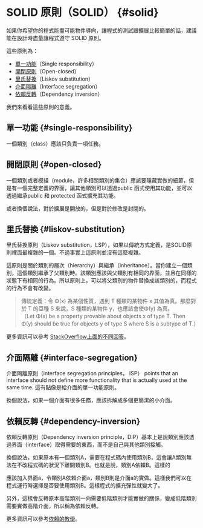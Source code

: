 # SOLID 原則（SOLID） {#solid}

如果你希望你的程式能盡可能物件導向，讓程式的測試跟擴展比較簡單的話，建議能在設計時盡量讓程式遵守 SOLID 原則。

這些原則為：

* [單一功能](https://yii2-cookbook.readthedocs.io/solid/#single-responsibility)（Single responsibility）
* [開閉原則](https://yii2-cookbook.readthedocs.io/solid/#open-closed)（Open-closed）
* [里氏替換](https://yii2-cookbook.readthedocs.io/solid/#liskov-substitution)（Liskov substitution）
* [介面隔離](https://yii2-cookbook.readthedocs.io/solid/#interface-segregation)（Interface segregation）
* [依賴反轉](https://yii2-cookbook.readthedocs.io/solid/#dependency-inversion)（Dependency inversion）

我們來看看這些原則的意義。

## 單一功能 {#single-responsibility}

一個類別（class）應該只負責一項任務。

## 開閉原則 {#open-closed}

一個類別或者模組（module，許多相關類別的集合）應該要隱藏實做的細節，但是有一個完整定義的界面，讓其他類別可以透過public 函式使用其功能，並可以透過繼承public 和 protected 函式擴充其功能。

或者換個說法，對於擴展是開放的，但是對於修改是封閉的。

## 里氏替換 {#liskov-substitution}

里氏替換原則（Liskov substitution，LSP），如果以傳統方式定義，是SOLID原則裡面最複雜的一個。不過事實上這原則並沒有這麼複雜。

這原則是關於類別的層次（hierarchy）與繼承（inheritance）。當你建立一個類別，這個類別繼承了父類別時。該類別應該與父類別有相同的界面，並且在同樣的狀態下有相同的行為。所以原則上，可以將父類別的物件替換成該類別的，而程式的行為不會有改變。

> 傳統定義：令 Φ\(x\) 為某個性質，遇到 T 種類的某物件 x 其值為真。那麼對於 T 的亞種 S 來說，S 種類的某物件 y，也應該會使Φ\(y\) 為真。  
> （Let Φ\(x\) be a property provable about objects x of type T. Then Φ\(y\) should be true for objects y of type S where S is a subtype of T.）

更多資訊可以參考 [StackOverflow上面的不同回答](http://stackoverflow.com/questions/56860/what-is-the-liskov-substitution-principle)。

## 介面隔離 {#interface-segregation}

介面隔離原則（interface segregation principles， ISP） points that an interface should not define more functionality that is actually used at the same time. 這有點像是給介面的單一功能原則。

換個說法，如果一個介面有很多任務，應該拆解成多個更簡潔的小介面。

## 依賴反轉 {#dependency-inversion}

依賴反轉原則（Dependency inversion principle，DIP）基本上是說類別應該透過界面（interface）取得需要的東西，而不是自己與其他類別接觸。

換個說法，如果原本有一個類別A，需要在程式碼內使用類別B，這會讓A類別無法在不改程式碼的狀況下離開類別B。也就是說，類別A依賴B。這樣的

應該加入界面a，令類別A依賴介面a，類別B則是介面a的實做。這樣我們可以在程式運行時選擇是否要使用類別B。這樣程式的擴充彈性就變大了。

另外，這樣會反轉原本高階類別一向需要低階類別才能實做的關係，變成低階類別需要實做高階介面，所以稱為依賴反轉。

更多資訊可以參考[依賴的教學](/dependencies.md)。

